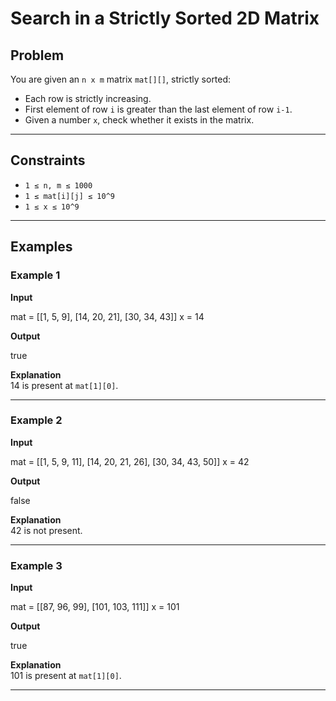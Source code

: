 # Search in a Strictly Sorted 2D Matrix

## Problem
You are given an `n x m` matrix `mat[][]`, strictly sorted:
- Each row is strictly increasing.
- First element of row `i` is greater than the last element of row `i-1`.
- Given a number `x`, check whether it exists in the matrix.

---

## Constraints
- `1 ≤ n, m ≤ 1000`
- `1 ≤ mat[i][j] ≤ 10^9`
- `1 ≤ x ≤ 10^9`

---

## Examples

### Example 1
**Input**

mat = [[1, 5, 9],
[14, 20, 21],
[30, 34, 43]]
x = 14

**Output**

true

**Explanation**  
14 is present at `mat[1][0]`.

---

### Example 2
**Input**

mat = [[1, 5, 9, 11],
[14, 20, 21, 26],
[30, 34, 43, 50]]
x = 42

**Output**

false

**Explanation**  
42 is not present.

---

### Example 3
**Input**

mat = [[87, 96, 99],
[101, 103, 111]]
x = 101

**Output**

true

**Explanation**  
101 is present at `mat[1][0]`.

---
